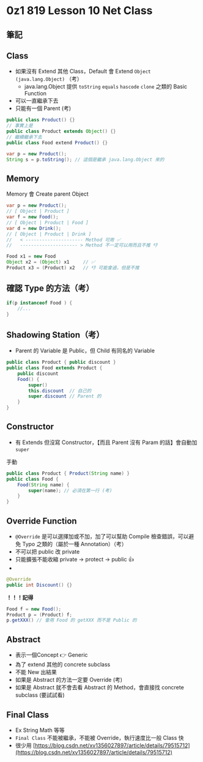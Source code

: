 # 0z1 819 Lesson 10 Net Class

## 筆記

## Class
- 如果沒有 Extend 其他 Class，Default 會 Extend `Object (java.lang.Object)` （考）
  - java.lang.Object 提供 `toString` `equals` `hascode` `clone` 之類的 Basic Function
- 可以一直繼承下去
- 只能有一個 Parent (考)

```java
public class Product() {}
// 事實上是
public class Product extends Object() {}
// 繼續繼承下去
public class Food extend Product() {}

var p = new Product();
String s = p.toString(); // 這個是繼承 java.lang.Object 來的
```

## Memory 
Memory 會 Create parent Object
```java
var p = new Product();
// [ Object | Product ]
var f = new Food();
// [ Object | Product | Food ]
var d = new Drink();
// [ Object | Product | Drink ]
//   < --------------------- Method 可用 ✅
//   --------------------- > Method 不一定可以用而且不推 👎 
```

```java
Food x1 = new Food
Object x2 = (Object) x1     // ✅
Product x3 = (Product) x2   // 👎 可能會過，但是不推
```


## 確認 Type 的方法（考）
```java
if(p instanceof Food ) {
    //...
}
```

## Shadowing Station（考）
- Parent 的 Variable 是 Public，但 Child 有同名的 Variable

```java
public class Product { public discount }
public class Food extends Product { 
    public discount 
    Food() {
        super()
        this.discount  // 自己的
        super.discount // Parent 的
    }
}
```

## Constructor
- 有 Extends 但沒寫 Constructor，【而且 Parent 沒有 Param 的話】會自動加 `super`

手動
```java
public class Product { Product(String name) }
public class Food { 
    Food(String name) {
        super(name); // 必須在第一行 (考)
    }
}
```

## Override Function
- `@Override` 是可以選擇加或不加，加了可以幫助 Compile 檢查錯誤，可以避免 Typo 之類的（屬於一種 Annotation）（考）
- 不可以把 public 改 private
- 只能擴張不能收縮 private -> protect -> public 👍
- 
    
```java
@Override
public int Discount() {}
```

**！！！記得**
```java
Food f = new Food();
Product p = (Product) f;
p.getXXX() // 會用 Food 的 getXXX 而不是 Public 的
```


## Abstract

- 表示一個Concept 👉 Generic
- 為了 extend 其他的 concrete subclass
- 不能 New 出結果
- 如果是 Abstract 的方法一定要 Override (考)
- 如果是 Abstract 就不會去看 Abstract 的 Method，會直接找 concrete subclass (要試試看)

## Final Class
- Ex String Math 等等
- `Final Class` 不能被繼承，不能被 Override，執行速度比一般 Class 快
- 很少用
[https://blog.csdn.net/xv1356027897/article/details/79515712](https://blog.csdn.net/xv1356027897/article/details/79515712)



  

